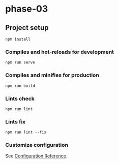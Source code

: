 # phase-03

## Project setup
```
npm install
```

### Compiles and hot-reloads for development
```
npm run serve
```

### Compiles and minifies for production
```
npm run build
```

### Lints check
```
npm run lint
```

### Lints fix
```
npm run lint --fix
```


### Customize configuration
See [Configuration Reference](https://cli.vuejs.org/config/).
